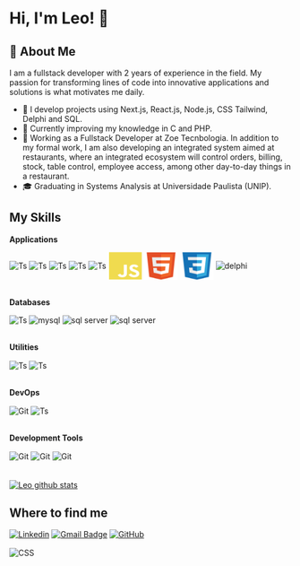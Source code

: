 # Hi, I'm Leo! 👋

## 🚀 About Me
I am a fullstack developer with 2 years of experience in the field. My passion for transforming lines of code into innovative applications and solutions is what motivates me daily.

- 🌱 I develop projects using Next.js, React.js, Node.js, CSS Tailwind, Delphi and SQL.
- 🤔 Currently improving my knowledge in C and PHP.
- 💼 Working as a Fullstack Developer at Zoe Tecnbologia. In addition to my formal work, I am also developing an integrated system aimed at restaurants, where an integrated ecosystem will control orders, billing, stock, table control, employee access, among other day-to-day things in a restaurant.
- 🎓 Graduating in Systems Analysis at Universidade Paulista (UNIP).


## My Skills

**Applications**
<div>
   <img align="center" alt="Ts" height="50" width="60" src="https://cdn.jsdelivr.net/gh/devicons/devicon/icons/react/react-original.svg" />        
   <img align="center" alt="Ts" height="50" width="60" src="https://cdn.jsdelivr.net/gh/devicons/devicon@latest/icons/nodejs/nodejs-original-wordmark.svg" />            
   <img align="center" alt="Ts" height="50" width="60" src="https://cdn.jsdelivr.net/gh/devicons/devicon@latest/icons/nextjs/nextjs-original.svg" />                
   <img align="center" alt="Ts" height="50" width="60" src="https://cdn.jsdelivr.net/gh/devicons/devicon@latest/icons/tailwindcss/tailwindcss-original.svg" />    
   <img align="center" alt="Ts" height="50" width="60" src="https://cdn.jsdelivr.net/gh/devicons/devicon@latest/icons/c/c-original.svg" />                     
   <img align="center" alt="Js" height="50" width="60" src="https://raw.githubusercontent.com/devicons/devicon/master/icons/javascript/javascript-plain.svg"/>
   <img align="center" alt="HTML" height="50" width="60" src="https://raw.githubusercontent.com/devicons/devicon/master/icons/html5/html5-original.svg">
   <img align="center" alt="CSS" height="50" width="60" src="https://raw.githubusercontent.com/devicons/devicon/master/icons/css3/css3-original.svg">   
   <img align="center" alt="delphi" height="50" width="60" src="https://img.icons8.com/color/512/delphi-ide.png"/>     
</div>
<br>

**Databases**
<div>
   <img align="center" alt="Ts" height="50" width="60" src="https://cdn.jsdelivr.net/gh/devicons/devicon@latest/icons/amazonwebservices/amazonwebservices-plain-wordmark.svg" />  
   <img align="center" alt="mysql" height="50" width="60" src="https://cdn.jsdelivr.net/gh/devicons/devicon/icons/mysql/mysql-original.svg" />
   <img align="center" alt="sql server" height="50" width="60" src="https://img.icons8.com/color/480/microsoft-sql-server.png" />
   <img align="center" alt="sql server" height="50" width="60" src="https://cdn.jsdelivr.net/gh/devicons/devicon@latest/icons/postgresql/postgresql-original.svg" />
</div>
<br>

**Utilities**
<div>
   <img align="center" alt="Ts" height="50" width="60" src="https://cdn.jsdelivr.net/gh/devicons/devicon@latest/icons/insomnia/insomnia-original.svg" />
   <img align="center" alt="Ts" height="50" width="60" src="https://cdn.jsdelivr.net/gh/devicons/devicon@latest/icons/postman/postman-original.svg" />          
</div>
<br>

**DevOps**
<div>
   <img align="center" alt="Git" height="50" width="60" src="https://cdn.jsdelivr.net/gh/devicons/devicon/icons/git/git-original.svg" />
   <img align="center" alt="Ts" height="50" width="60" src="https://cdn.jsdelivr.net/gh/devicons/devicon@latest/icons/npm/npm-original-wordmark.svg" />
</div>
<br>

**Development Tools**
<div>
   <img align="center" alt="Git" height="50" width="60" src="https://cdn.jsdelivr.net/gh/devicons/devicon@latest/icons/vscode/vscode-original.svg" />
   <img align="center" alt="Git" height="50" width="60" src="https://cdn.jsdelivr.net/gh/devicons/devicon@latest/icons/trello/trello-original.svg" />
   <img align="center" alt="Git" height="50" width="60" src="https://cdn.jsdelivr.net/gh/devicons/devicon@latest/icons/figma/figma-original.svg" />
</div>
<br/>
<br/>
<a href="https://github.com/leonfritas">
   <img width="49%" height="195px" src="https://github-readme-stats.vercel.app/api?username=leonfritas&show_icons=true&count_private=true&hide_border=true&title_color=EEEEEE&icon_color=134B70&text_color=EEEEEE&bg_color=201E43" alt="Leo github stats" /> 
</a>



## Where to find me

[![Linkedin](https://img.shields.io/badge/-leonfritas-blue?style=flat-square&logo=Linkedin&logoColor=white&link=www.linkedin.com/in/leonardo-ribeiro-298a89242/)](https://www.linkedin.com/in/leonardo-ribeiro-298a89242/)
[![Gmail Badge](https://img.shields.io/badge/-leonardo.fullstack.developer@gmail.com-006bed?style=flat-square&logo=Gmail&logoColor=white&link=mailto:leonardo.fullstack.developer@gmail.com)](mailto:leonardo.fullstack.developer@gmail.com)
[![GitHub](https://img.shields.io/github/followers/leonfritas?label=follow&style=social)](https://github.com/leonfritas)

<img align="center" alt="CSS" height="50" width="60" src="https://cdn.jsdelivr.net/gh/devicons/devicon@latest/icons/linkedin/linkedin-original.svg">   

  <br/>

